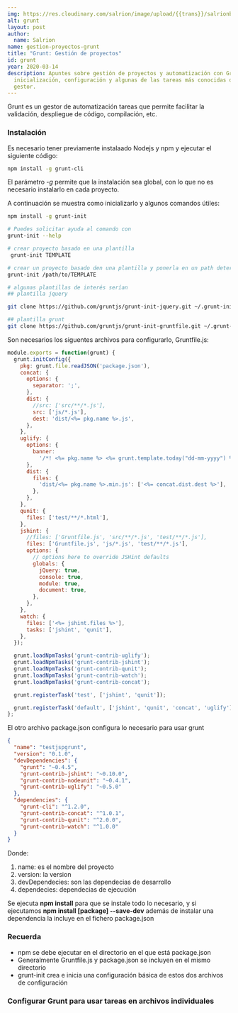 ```yaml
---
img: https://res.cloudinary.com/salrion/image/upload/{{trans}}/salrionblog/grunt.jpg
alt: grunt
layout: post
author:
  name: Salrion
name: gestion-proyectos-grunt
title: "Grunt: Gestión de proyectos"
id: grunt
year: 2020-03-14
description: Apuntes sobre gestión de proyectos y automatización con Grunt,
  inicialización, configuración y algunas de las tareas más conocidas de este
  gestor.
---
```


Grunt es un gestor de automatización tareas que permite facilitar la validación, despliegue de código, compilación, etc.

### Instalación

Es necesario tener previamente instalaado Nodejs y npm y ejecutar el siguiente código:

```bash
npm install -g grunt-cli
```

El parámetro _-g_ permite que la instalación sea global, con lo que no es necesario instalarlo en cada proyecto.

A continuación se muestra como inicializarlo y algunos comandos útiles:

```bash
npm install -g grunt-init

# Puedes solicitar ayuda al comando con
grunt-init --help

# crear proyecto basado en una plantilla
 grunt-init TEMPLATE

# crear un proyecto basado den una plantilla y ponerla en un path determinado
grunt-init /path/to/TEMPLATE

# algunas plantillas de interés serían
## plantilla jquery

git clone https://github.com/gruntjs/grunt-init-jquery.git ~/.grunt-init/jquery

## plantilla grunt
git clone https://github.com/gruntjs/grunt-init-gruntfile.git ~/.grunt-init/gruntfile

```

Son necesarios los siguentes archivos para configurarlo, Gruntfile.js:

```javascript
module.exports = function(grunt) {
  grunt.initConfig({
    pkg: grunt.file.readJSON('package.json'),
    concat: {
      options: {
        separator: ';',
      },
      dist: {
        //src: ['src/**/*.js'],
        src: ['js/*.js'],
        dest: 'dist/<%= pkg.name %>.js',
      },
    },
    uglify: {
      options: {
        banner:
          '/*! <%= pkg.name %> <%= grunt.template.today("dd-mm-yyyy") %> */\n',
      },
      dist: {
        files: {
          'dist/<%= pkg.name %>.min.js': ['<%= concat.dist.dest %>'],
        },
      },
    },
    qunit: {
      files: ['test/**/*.html'],
    },
    jshint: {
      //files: ['Gruntfile.js', 'src/**/*.js', 'test/**/*.js'],
      files: ['Gruntfile.js', 'js/*.js', 'test/**/*.js'],
      options: {
        // options here to override JSHint defaults
        globals: {
          jQuery: true,
          console: true,
          module: true,
          document: true,
        },
      },
    },
    watch: {
      files: ['<%= jshint.files %>'],
      tasks: ['jshint', 'qunit'],
    },
  });

  grunt.loadNpmTasks('grunt-contrib-uglify');
  grunt.loadNpmTasks('grunt-contrib-jshint');
  grunt.loadNpmTasks('grunt-contrib-qunit');
  grunt.loadNpmTasks('grunt-contrib-watch');
  grunt.loadNpmTasks('grunt-contrib-concat');

  grunt.registerTask('test', ['jshint', 'qunit']);

  grunt.registerTask('default', ['jshint', 'qunit', 'concat', 'uglify']);
};
```

El otro archivo package.json configura lo necesario para usar grunt

```json
{
  "name": "testjspgrunt",
  "version": "0.1.0",
  "devDependencies": {
    "grunt": "~0.4.5",
    "grunt-contrib-jshint": "~0.10.0",
    "grunt-contrib-nodeunit": "~0.4.1",
    "grunt-contrib-uglify": "~0.5.0"
  },
  "dependencies": {
    "grunt-cli": "^1.2.0",
    "grunt-contrib-concat": "^1.0.1",
    "grunt-contrib-qunit": "^2.0.0",
    "grunt-contrib-watch": "^1.0.0"
  }
}
```

Donde:

1. name: es el nombre del proyecto
2. version: la version
3. devDependecies: son las dependecias de desarrollo
4. dependecies: dependecias de ejecución

Se ejecuta **npm install** para que se instale todo lo necesario, y si ejecutamos **npm install [package] --save-dev** además de instalar una dependencia la incluye en el fichero package.json

### Recuerda

- npm se debe ejecutar en el directorio en el que está package.json
- Generalmente Gruntfile.js y package.json se incluyen en el mismo directorio
- grunt-init crea e inicia una configuración básica de estos dos archivos de configuración

### Configurar Grunt para usar tareas en archivos individuales
